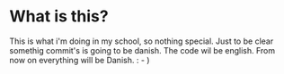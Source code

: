 # What is this? 
This is what i'm doing in my school, so nothing special. Just to be clear somethig commit's is going to be danish. The code wil be english. From now on everything will be Danish. : - )
